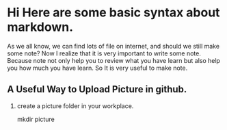# Hi Here are some basic syntax about markdown.
As we all know, we can find lots of file on internet, and should we still make some note? Now I realize that it is very important to write some note. Because note not only help you to review what you have learn but also help you how much you have learn. So It is very useful to make note.

## A Useful Way to Upload Picture in github.

1. create a picture folder in your workplace.

	 mkdir picture
